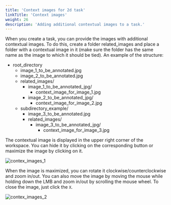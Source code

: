```yaml
---
title: 'Context images for 2d task'
linkTitle: 'Context images'
weight: 26
description: 'Adding additional contextual images to a task.'
---
```


When you create a task, you can provide the images with additional contextual images.
To do this, create a folder related_images and place a folder with a contextual image in it
(make sure the folder has the same name as the image to which it should be tied).
An example of the structure:

- root_directory
  - image_1_to_be_annotated.jpg
  - image_2_to_be_annotated.jpg
  - related_images/
    - image_1_to_be_annotated_jpg/
      - context_image_for_image_1.jpg
    - image_2_to_be_annotated_jpg/
      - context_image_for_image_2.jpg
  - subdirectory_example/
    - image_3_to_be_annotated.jpg
    - related_images/
      - image_3_to_be_annotated_jpg/
        - context_image_for_image_3.jpg

The contextual image is displayed in the upper right corner of the workspace.
You can hide it by clicking on the corresponding button or maximize the image by clicking on it.

![contex_images_1](/images/image212_mapillary_vistas.jpg)

When the image is maximized, you can rotate it clockwise/counterclockwise and zoom in/out.
You can also move the image by moving the mouse while holding down the LMB
and zoom in/out by scrolling the mouse wheel.
To close the image, just click the `X`.

![contex_images_2](/images/image213_mapillary_vistas.jpg)

